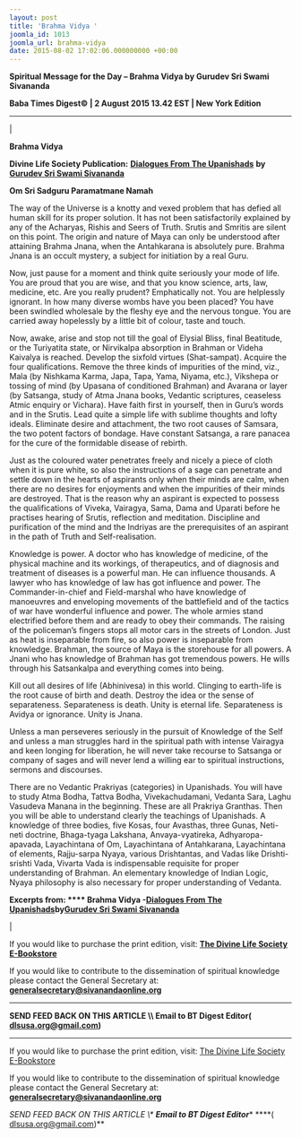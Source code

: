 ```yaml
---
layout: post
title: 'Brahma Vidya '
joomla_id: 1013
joomla_url: brahma-vidya
date: 2015-08-02 17:02:06.000000000 +00:00
---
```

  

















































**Spiritual Message for the Day – Brahma Vidya by Gurudev Sri Swami Sivananda**

 **Baba Times Digest© | 2 August 2015 13.42 EST | New York Edition**

* * *

| 

**Brahma Vidya**

**Divine Life Society Publication:** [**Dialogues From The Upanishads**](http://www.dlshq.org/books/es78.htm#intro) **by** [**Gurudev Sri Swami Sivananda**](http://www.dlshq.org/saints/siva.htm)

**Om Sri Sadguru Paramatmane Namah**

The way of the Universe is a knotty and vexed problem that has defied all human skill for its proper solution. It has not been satisfactorily explained by any of the Acharyas, Rishis and Seers of Truth. Srutis and Smritis are silent on this point. The origin and nature of Maya can only be understood after attaining Brahma Jnana, when the Antahkarana is absolutely pure. Brahma Jnana is an occult mystery, a subject for initiation by a real Guru.

Now, just pause for a moment and think quite seriously your mode of life. You are proud that you are wise, and that you know science, arts, law, medicine, etc. Are you really prudent? Emphatically not. You are helplessly ignorant. In how many diverse wombs have you been placed? You have been swindled wholesale by the fleshy eye and the nervous tongue. You are carried away hopelessly by a little bit of colour, taste and touch.

Now, awake, arise and stop not till the goal of Elysial Bliss, final Beatitude, or the Turiyatita state, or Nirvikalpa absorption in Brahman or Videha Kaivalya is reached. Develop the sixfold virtues (Shat-sampat). Acquire the four qualifications. Remove the three kinds of impurities of the mind, viz., Mala (by Nishkama Karma, Japa, Tapa, Yama, Niyama, etc.), Vikshepa or tossing of mind (by Upasana of conditioned Brahman) and Avarana or layer (by Satsanga, study of Atma Jnana books, Vedantic scriptures, ceaseless Atmic enquiry or Vichara). Have faith first in yourself, then in Guru’s words and in the Srutis. Lead quite a simple life with sublime thoughts and lofty ideals. Eliminate desire and attachment, the two root causes of Samsara, the two potent factors of bondage. Have constant Satsanga, a rare panacea for the cure of the formidable disease of rebirth.

Just as the coloured water penetrates freely and nicely a piece of cloth when it is pure white, so also the instructions of a sage can penetrate and settle down in the hearts of aspirants only when their minds are calm, when there are no desires for enjoyments and when the impurities of their minds are destroyed. That is the reason why an aspirant is expected to possess the qualifications of Viveka, Vairagya, Sama, Dama and Uparati before he practises hearing of Srutis, reflection and meditation. Discipline and purification of the mind and the Indriyas are the prerequisites of an aspirant in the path of Truth and Self-realisation.

Knowledge is power. A doctor who has knowledge of medicine, of the physical machine and its workings, of therapeutics, and of diagnosis and treatment of diseases is a powerful man. He can influence thousands. A lawyer who has knowledge of law has got influence and power. The Commander-in-chief and Field-marshal who have knowledge of manoeuvres and enveloping movements of the battlefield and of the tactics of war have wonderful influence and power. The whole armies stand electrified before them and are ready to obey their commands. The raising of the policeman’s fingers stops all motor cars in the streets of London. Just as heat is inseparable from fire, so also power is inseparable from knowledge. Brahman, the source of Maya is the storehouse for all powers. A Jnani who has knowledge of Brahman has got tremendous powers. He wills through his Satsankalpa and everything comes into being.

Kill out all desires of life (Abhinivesa) in this world. Clinging to earth-life is the root cause of birth and death. Destroy the idea or the sense of separateness. Separateness is death. Unity is eternal life. Separateness is Avidya or ignorance. Unity is Jnana.

Unless a man perseveres seriously in the pursuit of Knowledge of the Self and unless a man struggles hard in the spiritual path with intense Vairagya and keen longing for liberation, he will never take recourse to Satsanga or company of sages and will never lend a willing ear to spiritual instructions, sermons and discourses.

There are no Vedantic Prakriyas (categories) in Upanishads. You will have to study Atma Bodha, Tattva Bodha, Vivekachudamani, Vedanta Sara, Laghu Vasudeva Manana in the beginning. These are all Prakriya Granthas. Then you will be able to understand clearly the teachings of Upanishads. A knowledge of three bodies, five Kosas, four Avasthas, three Gunas, Neti-neti doctrine, Bhaga-tyaga Lakshana, Anvaya-vyatireka, Adhyaropa-apavada, Layachintana of Om, Layachintana of Antahkarana, Layachintana of elements, Rajju-sarpa Nyaya, various Drishtantas, and Vadas like Drishti-srishti Vada, Vivarta Vada is indispensable requisite for proper understanding of Brahman. An elementary knowledge of Indian Logic, Nyaya philosophy is also necessary for proper understanding of Vedanta.



**Excerpts from: **** Brahma Vidya -**[**Dialogues From The Upanishads**](http://www.dlshq.org/books/es78.htm#intro)**by**[**Gurudev Sri Swami Sivananda**](http://www.dlshq.org/saints/siva.htm)

 |



If you would like to purchase the print edition, visit: **[The Divine Life Society E-Bookstore](http://www.dlshq.org/download/download.htm)**

If you would like to contribute to the dissemination of spiritual knowledge please contact the General Secretary at: [](mailto:%20%3Cscript%20type=%27text/javascript%27%3E%20%3C%21--%20var%20prefix%20=%20%27ma%27%20+%20%27il%27%20+%20%27to%27;%20var%20path%20=%20%27hr%27%20+%20%27ef%27%20+%20%27=%27;%20var%20addy57016%20=%20%27generalsecretary%27%20+%20%27@%27;%20addy57016%20=%20addy57016%20+%20%27sivanandaonline%27%20+%20%27.%27%20+%20%27org%27;%20document.write%28%27%3Ca%20%27%20+%20path%20+%20%27%5C%27%27%20+%20prefix%20+%20%27:%27%20+%20addy57016%20+%20%27%5C%27%3E%27%29;%20document.write%28addy57016%29;%20document.write%28%27%3C%5C/a%3E%27%29;%20//--%3E%5Cn%20%3C/script%3E%3Cscript%20type=%27text/javascript%27%3E%20%3C%21--%20document.write%28%27%3Cspan%20style=%5C%27display:%20none;%5C%27%3E%27%29;%20//--%3E%20%3C/script%3EThis%20email%20address%20is%20being%20protected%20from%20spambots.%20You%20need%20JavaScript%20enabled%20to%20view%20it.%20%3Cscript%20type=%27text/javascript%27%3E%20%3C%21--%20document.write%28%27%3C/%27%29;%20document.write%28%27span%3E%27%29;%20//--%3E%20%3C/script%3E?subject=Contribution%20to%20Dissemination%20of%20Spiritual%20Knowledge) **generalsecretary@sivanandaonline.org**

****

**SEND FEED BACK ON THIS ARTICLE \\\ Email to BT Digest Editor[](mailto:%20%3Cscript%20type=%27text/javascript%27%3E%20%3C%21--%20var%20prefix%20=%20%27ma%27%20+%20%27il%27%20+%20%27to%27;%20var%20path%20=%20%27hr%27%20+%20%27ef%27%20+%20%27=%27;%20var%20addy72654%20=%20%27dlsusa.org%27%20+%20%27@%27;%20addy72654%20=%20addy72654%20+%20%27gmail%27%20+%20%27.%27%20+%20%27com%27;%20document.write%28%27%3Ca%20%27%20+%20path%20+%20%27%5C%27%27%20+%20prefix%20+%20%27:%27%20+%20addy72654%20+%20%27%5C%27%3E%27%29;%20document.write%28addy72654%29;%20document.write%28%27%3C%5C/a%3E%27%29;%20//--%3E%5Cn%20%3C/script%3E%3Cscript%20type=%27text/javascript%27%3E%20%3C%21--%20document.write%28%27%3Cspan%20style=%5C%27display:%20none;%5C%27%3E%27%29;%20//--%3E%20%3C/script%3EThis%20email%20address%20is%20being%20protected%20from%20spambots.%20You%20need%20JavaScript%20enabled%20to%20view%20it.%20%3Cscript%20type=%27text/javascript%27%3E%20%3C%21--%20document.write%28%27%3C/%27%29;%20document.write%28%27span%3E%27%29;%20//--%3E%20%3C/script%3E?subject=DLS%20Posts)( [dlsusa.org@gmail.com](mailto:dlsusa.org@gmail.com))**



* * *



  

If you would like to purchase the print edition, visit: [The Divine Life Society E-Bookstore](http://www.dlshq.org/download/download.htm)

If you would like to contribute to the dissemination of spiritual knowledge please contact the General Secretary at: **[generalsecretary@sivanandaonline.org](mailto:generalsecretary@sivanandaonline.org)**

**SEND FEED BACK ON THIS ARTICLE \\\**  **Email to BT Digest Editor**** [](mailto:%20%3Cscript%20type=%27text/javascript%27%3E%20%3C%21--%20var%20prefix%20=%20%27ma%27%20+%20%27il%27%20+%20%27to%27;%20var%20path%20=%20%27hr%27%20+%20%27ef%27%20+%20%27=%27;%20var%20addy72654%20=%20%27dlsusa.org%27%20+%20%27@%27;%20addy72654%20=%20addy72654%20+%20%27gmail%27%20+%20%27.%27%20+%20%27com%27;%20document.write%28%27%3Ca%20%27%20+%20path%20+%20%27%5C%27%27%20+%20prefix%20+%20%27:%27%20+%20addy72654%20+%20%27%5C%27%3E%27%29;%20document.write%28addy72654%29;%20document.write%28%27%3C%5C/a%3E%27%29;%20//--%3E%5Cn%20%3C/script%3E%3Cscript%20type=%27text/javascript%27%3E%20%3C%21--%20document.write%28%27%3Cspan%20style=%5C%27display:%20none;%5C%27%3E%27%29;%20//--%3E%20%3C/script%3EThis%20email%20address%20is%20being%20protected%20from%20spambots.%20You%20need%20JavaScript%20enabled%20to%20view%20it.%20%3Cscript%20type=%27text/javascript%27%3E%20%3C%21--%20document.write%28%27%3C/%27%29;%20document.write%28%27span%3E%27%29;%20//--%3E%20%3C/script%3E?subject=DLS%20Posts)****( [dlsusa.org@gmail.com](mailto:dlsusa.org@gmail.com))**  
